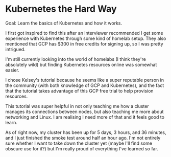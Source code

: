 # Kubernetes the Hard Way

Goal: Learn the basics of Kubernetes and how it works.

I first got inspired to find this after an interviewer recommended I get some experience with Kubernetes through some kind of homelab setup. They also mentioned that GCP has $300 in free credits for signing up, so I was pretty intrigued.

I'm still currently looking into the world of homelabs (I think they're absolutely wild) but finding Kubernetes resources online was somewhat easier.

I chose Kelsey's tutorial because he seems like a super reputable person in the community (with both knowledge of GCP and Kubernetes), and the fact that the tutorial takes advantage of this GCP free trial to help provision resources.

This tutorial was super helpful in not only teaching me how a cluster manages its connections between nodes, but also teaching me more about networking and Linux. I am realising I need more of that and it feels good to learn.

As of right now, my cluster has been up for 5 days, 3 hours, and 36 minutes, and I just finished the smoke test around half an hour ago. I'm not entirely sure whether I want to take down the cluster yet (maybe I'll find some obscure use for it?) but I'm really proud of everything I've learned so far.
